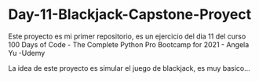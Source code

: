 # Day-11-Blackjack-Capstone-Proyect
Este proyecto es mi primer repositorio, es un ejercicio del dia 11 del curso  100 Days of Code - The Complete Python Pro Bootcamp for 2021 - Angela Yu -Udemy

La idea de este proyecto es simular el juego de blackjack, es muy basico...
